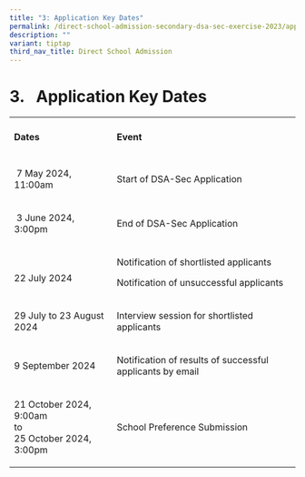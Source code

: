```yaml
---
title: "3: Application Key Dates"
permalink: /direct-school-admission-secondary-dsa-sec-exercise-2023/application-key-dates/
description: ""
variant: tiptap
third_nav_title: Direct School Admission
---
```

<h1><strong>3.&nbsp;&nbsp; Application Key Dates</strong></h1>
<table style="minWidth: 50px">
<colgroup>
<col>
<col>
</colgroup>
<tbody>
<tr>
<td rowspan="1" colspan="1">
<h4><strong>Dates</strong></h4>
</td>
<td rowspan="1" colspan="1">
<h4><strong>Event</strong></h4>
</td>
</tr>
<tr>
<td rowspan="1" colspan="1">
<p>&nbsp;7 May 2024, 11:00am</p>
</td>
<td rowspan="1" colspan="1">
<p>Start of DSA-Sec Application</p>
</td>
</tr>
<tr>
<td rowspan="1" colspan="1">
<p>&nbsp;3 June 2024, 3:00pm</p>
</td>
<td rowspan="1" colspan="1">
<p>End of DSA-Sec Application</p>
</td>
</tr>
<tr>
<td rowspan="1" colspan="1">
<p>&nbsp;
<br>22 July 2024</p>
</td>
<td rowspan="1" colspan="1">
<p>Notification of shortlisted applicants</p>
<p>Notification of unsuccessful applicants</p>
</td>
</tr>
<tr>
<td rowspan="1" colspan="1">
<p>29 July to 23 August 2024&nbsp;</p>
</td>
<td rowspan="1" colspan="1">
<p>Interview session for shortlisted applicants</p>
</td>
</tr>
<tr>
<td rowspan="1" colspan="1">
<p>9 September 2024</p>
</td>
<td rowspan="1" colspan="1">
<p>Notification of results of successful applicants by email</p>
</td>
</tr>
<tr>
<td rowspan="1" colspan="1">
<p>21 October 2024, 9:00am
<br>to
<br>25 October 2024, 3:00pm</p>
</td>
<td rowspan="1" colspan="1">
<p></p>
<p>School Preference Submission</p>
</td>
</tr>
</tbody>
</table>
<p></p>